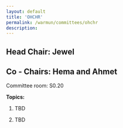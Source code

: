 ```yaml
---
layout: default
title: 'OHCHR'
permalink: /warmun/committees/ohchr
description:
---
```

## Head Chair: Jewel

## Co - Chairs: Hema and Ahmet

Committee room: S0.20

<b>Topics:</b>
  1. TBD

  2. TBD
